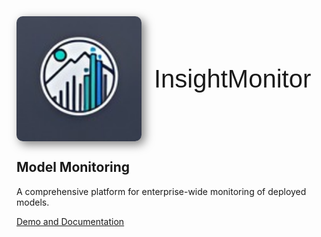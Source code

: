 <div style="display: flex; align-items: center;">
  <img src="/img/higher_resolution_img (2).jpg" alt="Alt text" style="width: 200px; margin-right: 20px; border-radius: 10px; box-shadow: 5px 5px 15px rgba(0, 0, 0, 0.5);">
  <div style="font-family: Arial, sans-serif; font-size: 40px;">
    <span>InsightMonitor</span>
  </div>
</div>

## Model Monitoring

A comprehensive platform for enterprise-wide monitoring of deployed models.

[Demo and Documentation]()

